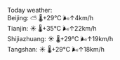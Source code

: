Today weather:  
Beijing: ⛅️  🌡️+29°C 🌬️↑4km/h  
Tianjin: ☀️   🌡️+35°C 🌬️↑22km/h  
Shijiazhuang: ☀️   🌡️+29°C 🌬️↑19km/h  
Tangshan: ☀️   🌡️+29°C 🌬️↑18km/h  
